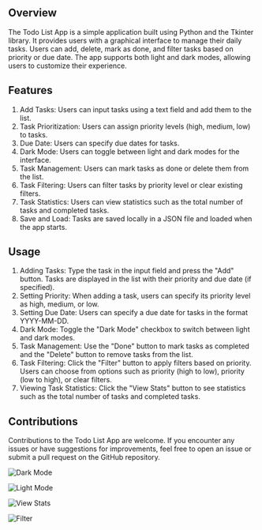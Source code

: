 ## Overview
The Todo List App is a simple application built using Python and the Tkinter library. It provides users with a graphical interface to manage their daily tasks. Users can add, delete, mark as done, and filter tasks based on priority or due date. The app supports both light and dark modes, allowing users to customize their experience.

## Features
1. Add Tasks: Users can input tasks using a text field and add them to the list.
2. Task Prioritization: Users can assign priority levels (high, medium, low) to tasks.
3. Due Date: Users can specify due dates for tasks.
4. Dark Mode: Users can toggle between light and dark modes for the interface.
5. Task Management: Users can mark tasks as done or delete them from the list.
6. Task Filtering: Users can filter tasks by priority level or clear existing filters.
7. Task Statistics: Users can view statistics such as the total number of tasks and completed tasks.
8. Save and Load: Tasks are saved locally in a JSON file and loaded when the app starts.

## Usage
1. Adding Tasks: Type the task in the input field and press the "Add" button. Tasks are displayed in the list with their priority and due date (if specified).
2. Setting Priority: When adding a task, users can specify its priority level as high, medium, or low.
3. Setting Due Date: Users can specify a due date for tasks in the format YYYY-MM-DD.
4. Dark Mode: Toggle the "Dark Mode" checkbox to switch between light and dark modes.
5. Task Management: Use the "Done" button to mark tasks as completed and the "Delete" button to remove tasks from the list.
6. Task Filtering: Click the "Filter" button to apply filters based on priority. Users can choose from options such as priority (high to low), priority (low to high), or clear filters.
7. Viewing Task Statistics: Click the "View Stats" button to see statistics such as the total number of tasks and completed tasks.

## Contributions
Contributions to the Todo List App are welcome. If you encounter any issues or have suggestions for improvements, feel free to open an issue or submit a pull request on the GitHub repository.

![Dark Mode](https://github.com/Hashibul01/PythonProjects/assets/77710050/0e7064df-8b22-47a1-8e65-4fb4b2ee3b6a)

![Light Mode](https://github.com/Hashibul01/PythonProjects/assets/77710050/996d2981-9758-45ca-a547-aa4944fee61c)

![View Stats](https://github.com/Hashibul01/PythonProjects/assets/77710050/8783d234-1217-4ada-a978-73d8ab9ace8c)

![Filter](https://github.com/Hashibul01/PythonProjects/assets/77710050/15406e2d-a5d7-49ac-8fa4-564ef6109051)


